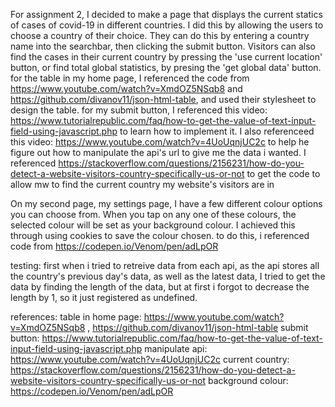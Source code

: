 For assignment 2, I decided to make a page that displays the current statics of cases of covid-19 in different countries.
I did this by allowing the users to choose a country of their choice. They can do this by entering a country name into the searchbar, then clicking the submit button. Visitors can also find the cases in their current country by pressing the 'use current location' button, or find total global statistics, by presing the 'get global data' button.
for the table in my home page, I referenced the code from https://www.youtube.com/watch?v=XmdOZ5NSqb8 and https://github.com/divanov11/json-html-table, and used their stylesheet to design the table. 
for my submit button, I referenced this video: https://www.tutorialrepublic.com/faq/how-to-get-the-value-of-text-input-field-using-javascript.php to learn how to implement it. I also referenceed this video: https://www.youtube.com/watch?v=4UoUqnjUC2c to help he figure out how to manipulate the api's url to give me the data i wanted. I referenced https://stackoverflow.com/questions/2156231/how-do-you-detect-a-website-visitors-country-specifically-us-or-not to get the code to allow mw to find the current country my website's visitors are in

On my second page, my settings page, I have a few different colour options you can choose from. When you tap on any one of these colours, the selected colour will be set as your background colour. I achieved this through using cookies to save the colour chosen. to do this, i referenced code from https://codepen.io/Venom/pen/adLpOR

testing:
first when i tried to retreive data from each api, as the api stores all the country's previous day's data, as well as the latest data, I tried to get the data by finding the length of the data, but at first i forgot to decrease the length by 1, so it just registered as undefined.

references:
table in home page: https://www.youtube.com/watch?v=XmdOZ5NSqb8 , https://github.com/divanov11/json-html-table
submit button: https://www.tutorialrepublic.com/faq/how-to-get-the-value-of-text-input-field-using-javascript.php
manipulate api: https://www.youtube.com/watch?v=4UoUqnjUC2c
current country: https://stackoverflow.com/questions/2156231/how-do-you-detect-a-website-visitors-country-specifically-us-or-not
background colour: https://codepen.io/Venom/pen/adLpOR